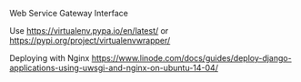 Web Service Gateway Interface


Use 
https://virtualenv.pypa.io/en/latest/
or
https://pypi.org/project/virtualenvwrapper/

Deploying with Nginx
https://www.linode.com/docs/guides/deploy-django-applications-using-uwsgi-and-nginx-on-ubuntu-14-04/